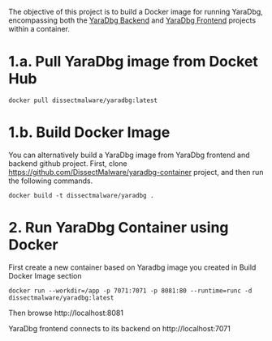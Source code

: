 The objective of this project is to build a Docker image for running YaraDbg, encompassing both the [YaraDbg Backend](https://github.com/DissectMalware/yaradbg-backend) and [YaraDbg Frontend](https://github.com/DissectMalware/yaradbg-frontend) projects within a container.

# 1.a. Pull YaraDbg image from Docket Hub
```
docker pull dissectmalware/yaradbg:latest
```
# 1.b. Build Docker Image
You can alternatively build a YaraDbg image from YaraDbg frontend and backend github project. 
First, clone https://github.com/DissectMalware/yaradbg-container project, and then run the following commands.
```
docker build -t dissectmalware/yaradbg .
```

# 2. Run YaraDbg Container using Docker
First create a new container based on Yaradbg image you created in Build Docker Image section
```
docker run --workdir=/app -p 7071:7071 -p 8081:80 --runtime=runc -d dissectmalware/yaradbg:latest
```
Then browse http://localhost:8081

YaraDbg frontend connects to its backend on http://localhost:7071





